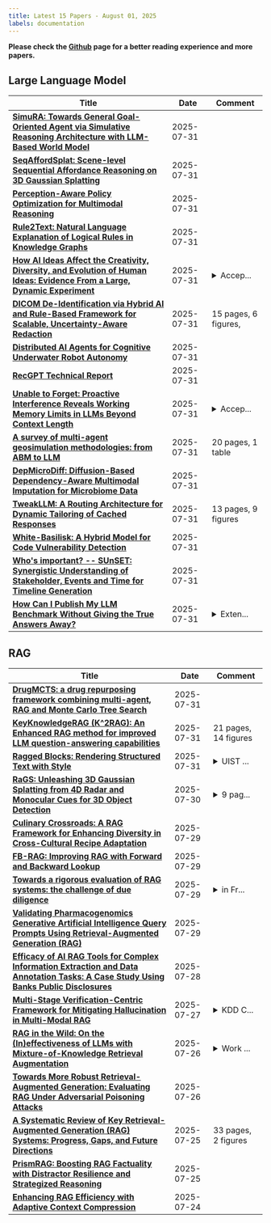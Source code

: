 ```yaml
---
title: Latest 15 Papers - August 01, 2025
labels: documentation
---
```

**Please check the [Github](https://github.com/zezhishao/MTS_Daily_ArXiv) page for a better reading experience and more papers.**

## Large Language Model
| **Title** | **Date** | **Comment** |
| --- | --- | --- |
| **[SimuRA: Towards General Goal-Oriented Agent via Simulative Reasoning Architecture with LLM-Based World Model](http://arxiv.org/abs/2507.23773v1)** | 2025-07-31 |  |
| **[SeqAffordSplat: Scene-level Sequential Affordance Reasoning on 3D Gaussian Splatting](http://arxiv.org/abs/2507.23772v1)** | 2025-07-31 |  |
| **[Perception-Aware Policy Optimization for Multimodal Reasoning](http://arxiv.org/abs/2507.06448v3)** | 2025-07-31 |  |
| **[Rule2Text: Natural Language Explanation of Logical Rules in Knowledge Graphs](http://arxiv.org/abs/2507.23740v1)** | 2025-07-31 |  |
| **[How AI Ideas Affect the Creativity, Diversity, and Evolution of Human Ideas: Evidence From a Large, Dynamic Experiment](http://arxiv.org/abs/2401.13481v3)** | 2025-07-31 | <details><summary>Accep...</summary><p>Accepted at ACM Collective Intelligence 2025. Originally posted 2024</p></details> |
| **[DICOM De-Identification via Hybrid AI and Rule-Based Framework for Scalable, Uncertainty-Aware Redaction](http://arxiv.org/abs/2507.23736v1)** | 2025-07-31 | 15 pages, 6 figures, |
| **[Distributed AI Agents for Cognitive Underwater Robot Autonomy](http://arxiv.org/abs/2507.23735v1)** | 2025-07-31 |  |
| **[RecGPT Technical Report](http://arxiv.org/abs/2507.22879v2)** | 2025-07-31 |  |
| **[Unable to Forget: Proactive Interference Reveals Working Memory Limits in LLMs Beyond Context Length](http://arxiv.org/abs/2506.08184v3)** | 2025-07-31 | <details><summary>Accep...</summary><p>Accepted at ICML 2025 Workshop on Long Context Foundation Models (ICFM). Code: https://github.com/zhuangziGiantfish/Unable-to-Forget</p></details> |
| **[A survey of multi-agent geosimulation methodologies: from ABM to LLM](http://arxiv.org/abs/2507.23694v1)** | 2025-07-31 | 20 pages, 1 table |
| **[DepMicroDiff: Diffusion-Based Dependency-Aware Multimodal Imputation for Microbiome Data](http://arxiv.org/abs/2507.23676v1)** | 2025-07-31 |  |
| **[TweakLLM: A Routing Architecture for Dynamic Tailoring of Cached Responses](http://arxiv.org/abs/2507.23674v1)** | 2025-07-31 | 13 pages, 9 figures |
| **[White-Basilisk: A Hybrid Model for Code Vulnerability Detection](http://arxiv.org/abs/2507.08540v2)** | 2025-07-31 |  |
| **[Who's important? -- SUnSET: Synergistic Understanding of Stakeholder, Events and Time for Timeline Generation](http://arxiv.org/abs/2507.21903v2)** | 2025-07-31 |  |
| **[How Can I Publish My LLM Benchmark Without Giving the True Answers Away?](http://arxiv.org/abs/2505.18102v2)** | 2025-07-31 | <details><summary>Exten...</summary><p>Extended version of the paper presented as an Oral at the ICML 2025 Workshop on the Impact of Memorization on Trustworthy Foundation Models</p></details> |

## RAG
| **Title** | **Date** | **Comment** |
| --- | --- | --- |
| **[DrugMCTS: a drug repurposing framework combining multi-agent, RAG and Monte Carlo Tree Search](http://arxiv.org/abs/2507.07426v3)** | 2025-07-31 |  |
| **[KeyKnowledgeRAG (K^2RAG): An Enhanced RAG method for improved LLM question-answering capabilities](http://arxiv.org/abs/2507.07695v2)** | 2025-07-31 | 21 pages, 14 figures |
| **[Ragged Blocks: Rendering Structured Text with Style](http://arxiv.org/abs/2507.06460v2)** | 2025-07-31 | <details><summary>UIST ...</summary><p>UIST 2025 Paper + Appendices</p></details> |
| **[RaGS: Unleashing 3D Gaussian Splatting from 4D Radar and Monocular Cues for 3D Object Detection](http://arxiv.org/abs/2507.19856v2)** | 2025-07-30 | <details><summary>9 pag...</summary><p>9 pages, 6 figures, conference</p></details> |
| **[Culinary Crossroads: A RAG Framework for Enhancing Diversity in Cross-Cultural Recipe Adaptation](http://arxiv.org/abs/2507.21934v1)** | 2025-07-29 |  |
| **[FB-RAG: Improving RAG with Forward and Backward Lookup](http://arxiv.org/abs/2505.17206v2)** | 2025-07-29 |  |
| **[Towards a rigorous evaluation of RAG systems: the challenge of due diligence](http://arxiv.org/abs/2507.21753v1)** | 2025-07-29 | <details><summary>in Fr...</summary><p>in French language. EvalLLM2025: Workshop on Evaluation Generative Models (LLM) and Challenges, AMIAD, 2025, Marseille, France</p></details> |
| **[Validating Pharmacogenomics Generative Artificial Intelligence Query Prompts Using Retrieval-Augmented Generation (RAG)](http://arxiv.org/abs/2507.21453v1)** | 2025-07-29 |  |
| **[Efficacy of AI RAG Tools for Complex Information Extraction and Data Annotation Tasks: A Case Study Using Banks Public Disclosures](http://arxiv.org/abs/2507.21360v1)** | 2025-07-28 |  |
| **[Multi-Stage Verification-Centric Framework for Mitigating Hallucination in Multi-Modal RAG](http://arxiv.org/abs/2507.20136v1)** | 2025-07-27 | <details><summary>KDD C...</summary><p>KDD Cup 2025 Meta CRAG-MM Challenge</p></details> |
| **[RAG in the Wild: On the (In)effectiveness of LLMs with Mixture-of-Knowledge Retrieval Augmentation](http://arxiv.org/abs/2507.20059v1)** | 2025-07-26 | <details><summary>Work ...</summary><p>Work in Progress. Code will be published at: https://github.com/ritaranx/RAG_in_the_Wild</p></details> |
| **[Towards More Robust Retrieval-Augmented Generation: Evaluating RAG Under Adversarial Poisoning Attacks](http://arxiv.org/abs/2412.16708v2)** | 2025-07-26 |  |
| **[A Systematic Review of Key Retrieval-Augmented Generation (RAG) Systems: Progress, Gaps, and Future Directions](http://arxiv.org/abs/2507.18910v1)** | 2025-07-25 | 33 pages, 2 figures |
| **[PrismRAG: Boosting RAG Factuality with Distractor Resilience and Strategized Reasoning](http://arxiv.org/abs/2507.18857v1)** | 2025-07-25 |  |
| **[Enhancing RAG Efficiency with Adaptive Context Compression](http://arxiv.org/abs/2507.22931v1)** | 2025-07-24 |  |


